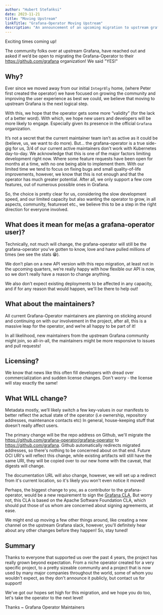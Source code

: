 ```yaml
---
author: "Hubert Stefańksi"
date: 2023-11-21
title: "Moving Upstream"
linkTitle: "Grafana-Operator Moving Upstream"
description: "An announcement of an upcoming migration to upstream grafana repositories"
---
```


Exciting times coming up!

The community folks over at upstream Grafana, have reached out and asked if we’d be open to migrating
the Grafana-Operator to their https://github.com/grafana organization! We said "YES!"

## Why?

Ever since we moved away from our initial `Integr8ly` home, (where Peter first created the operator) we have focused on
growing the community and improving the user experience as best we could, we believe that moving to upstream Grafana is
the next logical step.

With this, we hope that the operator gets some more “validity” (for the lack of a better word). With which, we hope new
users and developers will be more likely to engage. Especially given its presence in the official `Grafana`
organization.

It’s not a secret that the current maintainer team isn’t as active as it could be (believe, us, we want to do more).
But... the grafana-operator is a true side-gig for us, 3/4 of our current active maintainers don't work with Kubernetes
day-to-day. We acknowledge that this is one of the major factors limiting development right now. Where some feature
requests have been open for months at a time, with no one being able to implement them. With our limited time we tend to
focus on fixing bugs and small quality-of-life improvements, however, we know that this is not enough and that the
operator has much greater potential. After all, we only support a few core features, out of numerous possible ones in
Grafana.

So, the choice is pretty clear for us, considering the slow development speed, and our limited capacity but also wanting
the operator to grow, in all aspects, community, featureset etc., we believe this to be a step in the right direction
for everyone involved.

## What does it mean for me(as a grafana-operator user)?

Technically, not much will change, the grafana-operator will still be the grafana-operator you’ve gotten to know, love
and have pulled millions of times (we see the stats 😁).

We don’t plan on a new API version with this repo migration, at least not in the upcoming quarters, we’re really happy
with how flexible our API is now, so we don’t really have a reason to change anything.

We also don’t expect existing deployments to be affected in any capacity, and if for any reason that would happen, we'll
be there to help out!

## What about the maintainers?

All current Grafana-Operator maintainers are planning on sticking around and continuing on with our involvement in the
project, after all, this is a massive leap for the operator, and we’re all happy to be part of it!

In all likelihood, new maintainers from the upstream Grafana community might join, so all-in-all, the maintainers might
be more responsive to issues and pull requests!

## Licensing?

We know that news like this often fill developers with dread over commercialization and sudden license changes. Don't
worry - the license will stay exactly the same!

## What WILL change?

Metadata mostly, we’ll likely switch a few key-values in our manifests to better reflect the actual state of the
operator (i.e ownership, repository addresses, maintenance contacts etc)
In general, house-keeping stuff that doesn't really affect users.

The primary change will be the repo address on Github, we'll migrate
the https://github.com/grafana-operator/grafana-operator to https://github.com/grafana.
Github automatically redirects migrated addresses, so there's nothing to be concerned about on that end.
Future OCI URI's will reflect this change, while existing artifacts will still have the same URI, they will be copied
over to our new home with the caveat, that digests will change.

The documentation URL will also change, however, we will set up a redirect from it's current location, so it's likely
you won't even notice it moved!

Perhaps, the biggest change to you, as a contributor to the grafana-operator, would be a new requirement to sign the
[Grafana CLA](https://grafana.com/docs/grafana/latest/developers/cla/), But worry not, this CLA is based on the
Apache Software Foundation CLA, which should put those of us whom are concerned about signing agreements, at ease.

We might end up moving a few other things around, like creating a new channel on the upstream Grafana slack, however,
you'll definitely hear about any other changes before they happen! So, stay tuned!

## Summary

Thanks to everyone that supported us over the past 4 years, the project has really grown beyond expectation. From a
niche operator created for a very specific project, to a pretty sizeable community and a project that is now used by
many major companies throughout the world, some of whom you wouldn't expect, as they don't announce it publicly, but
contact us for support!

We've got our hopes set high for this migration, and we hope you do too, let's take the operator to the next level!

Thanks ~ Grafana Operator Maintainers
